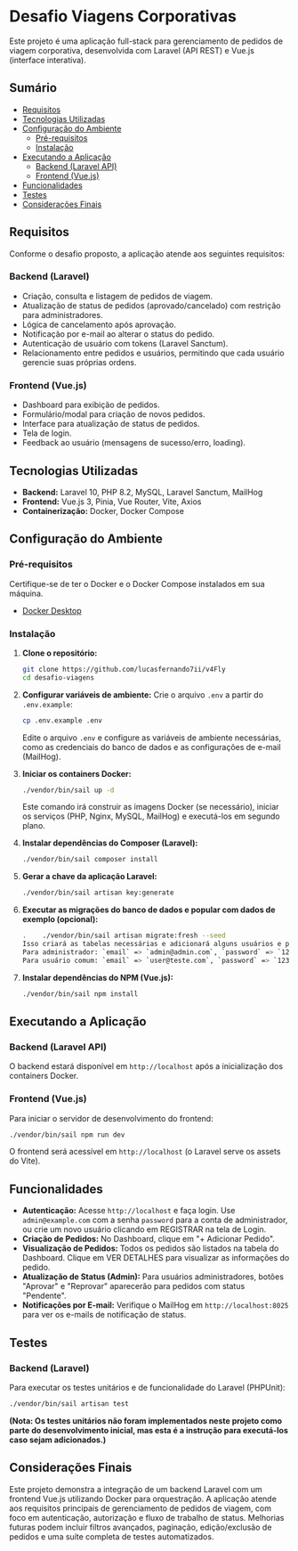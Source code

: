 # Desafio Viagens Corporativas

Este projeto é uma aplicação full-stack para gerenciamento de pedidos de viagem corporativa, desenvolvida com Laravel (API REST) e Vue.js (interface interativa).

## Sumário

- [Requisitos](#requisitos)
- [Tecnologias Utilizadas](#tecnologias-utilizadas)
- [Configuração do Ambiente](#configuração-do-ambiente)
  - [Pré-requisitos](#pré-requisitos)
  - [Instalação](#instalação)
- [Executando a Aplicação](#executando-a-aplicação)
  - [Backend (Laravel API)](#backend-laravel-api)
  - [Frontend (Vue.js)](#frontend-vuejs)
- [Funcionalidades](#funcionalidades)
- [Testes](#testes)
- [Considerações Finais](#considerações-finais)

## Requisitos

Conforme o desafio proposto, a aplicação atende aos seguintes requisitos:

### Backend (Laravel)

- Criação, consulta e listagem de pedidos de viagem.
- Atualização de status de pedidos (aprovado/cancelado) com restrição para administradores.
- Lógica de cancelamento após aprovação.
- Notificação por e-mail ao alterar o status do pedido.
- Autenticação de usuário com tokens (Laravel Sanctum).
- Relacionamento entre pedidos e usuários, permitindo que cada usuário gerencie suas próprias ordens.

### Frontend (Vue.js)

- Dashboard para exibição de pedidos.
- Formulário/modal para criação de novos pedidos.
- Interface para atualização de status de pedidos.
- Tela de login.
- Feedback ao usuário (mensagens de sucesso/erro, loading).

## Tecnologias Utilizadas

- **Backend:** Laravel 10, PHP 8.2, MySQL, Laravel Sanctum, MailHog
- **Frontend:** Vue.js 3, Pinia, Vue Router, Vite, Axios
- **Containerização:** Docker, Docker Compose

## Configuração do Ambiente

### Pré-requisitos

Certifique-se de ter o Docker e o Docker Compose instalados em sua máquina.

- [Docker Desktop](https://www.docker.com/products/docker-desktop)

### Instalação

1.  **Clone o repositório:**
    ```bash
    git clone https://github.com/lucasfernando7ii/v4Fly
    cd desafio-viagens
    ```

2.  **Configurar variáveis de ambiente:**
    Crie o arquivo `.env` a partir do `.env.example`:
    ```bash
    cp .env.example .env
    ```
    Edite o arquivo `.env` e configure as variáveis de ambiente necessárias, como as credenciais do banco de dados e as configurações de e-mail (MailHog).

3.  **Iniciar os containers Docker:**
    ```bash
    ./vendor/bin/sail up -d
    ```
    Este comando irá construir as imagens Docker (se necessário), iniciar os serviços (PHP, Nginx, MySQL, MailHog) e executá-los em segundo plano.

4.  **Instalar dependências do Composer (Laravel):**
    ```bash
    ./vendor/bin/sail composer install
    ```

5.  **Gerar a chave da aplicação Laravel:**
    ```bash
    ./vendor/bin/sail artisan key:generate
    ```

6.  **Executar as migrações do banco de dados e popular com dados de exemplo (opcional):**
    ```bash
    .    ./vendor/bin/sail artisan migrate:fresh --seed
    Isso criará as tabelas necessárias e adicionará alguns usuários e pedidos de exemplo, incluindo as seguintes credenciais para teste:
    Para administrador: `email` => `admin@admin.com`, `password` => `12345678`
    Para usuário comum: `email` => `user@teste.com`, `password` => `12345678`

7.  **Instalar dependências do NPM (Vue.js):**
    ```bash
    ./vendor/bin/sail npm install
    ```

## Executando a Aplicação

### Backend (Laravel API)

O backend estará disponível em `http://localhost` após a inicialização dos containers Docker.

### Frontend (Vue.js)

Para iniciar o servidor de desenvolvimento do frontend:

```bash
./vendor/bin/sail npm run dev
```

O frontend será acessível em `http://localhost` (o Laravel serve os assets do Vite).

## Funcionalidades

- **Autenticação:** Acesse `http://localhost` e faça login. Use `admin@example.com` com a senha `password` para a conta de administrador, ou crie um novo usuário clicando em REGISTRAR na tela de Login.
- **Criação de Pedidos:** No Dashboard, clique em "+ Adicionar Pedido".
- **Visualização de Pedidos:** Todos os pedidos são listados na tabela do Dashboard. Clique em VER DETALHES para visualizar as informações do pedido.
- **Atualização de Status (Admin):** Para usuários administradores, botões "Aprovar" e "Reprovar" aparecerão para pedidos com status "Pendente".
- **Notificações por E-mail:** Verifique o MailHog em `http://localhost:8025` para ver os e-mails de notificação de status.

## Testes

### Backend (Laravel)

Para executar os testes unitários e de funcionalidade do Laravel (PHPUnit):

```bash
./vendor/bin/sail artisan test
```

**(Nota: Os testes unitários não foram implementados neste projeto como parte do desenvolvimento inicial, mas esta é a instrução para executá-los caso sejam adicionados.)**


## Considerações Finais

Este projeto demonstra a integração de um backend Laravel com um frontend Vue.js utilizando Docker para orquestração. A aplicação atende aos requisitos principais de gerenciamento de pedidos de viagem, com foco em autenticação, autorização e fluxo de trabalho de status. Melhorias futuras podem incluir filtros avançados, paginação, edição/exclusão de pedidos e uma suíte completa de testes automatizados.
